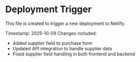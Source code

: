 # Deployment Trigger

This file is created to trigger a new deployment to Netlify.

Timestamp: 2025-10-09
Changes included:
- Added supplier field to purchase form
- Updated API integration to handle supplier data
- Fixed supplier field handling in both frontend and backend